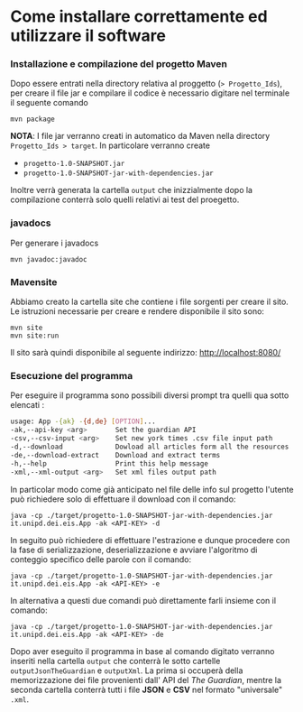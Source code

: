 # Come installare correttamente ed utilizzare il software

### Installazione e compilazione del progetto Maven
Dopo essere entrati nella directory relativa al proggetto (`> Progetto_Ids`), per creare il file jar e compilare il codice è necessario digitare nel terminale il seguente comando
```terminal
mvn package
```
__NOTA__: I file jar verranno creati in automatico da Maven nella directory `Progetto_Ids > target`.
In particolare verranno create 
- `progetto-1.0-SNAPSHOT.jar`
- `progetto-1.0-SNAPSHOT-jar-with-dependencies.jar`

Inoltre verrà generata la cartella `output` che inizzialmente dopo la compilazione conterrà solo quelli relativi ai test del proegetto.
### javadocs
Per generare i javadocs

    mvn javadoc:javadoc
### Mavensite
Abbiamo creato la cartella site che contiene i file sorgenti per creare il sito.
Le istruzioni necessarie per creare e rendere disponibile il sito sono:

    mvn site
    mvn site:run

Il sito sarà quindi disponibile al seguente indirizzo: [http://localhost:8080/](http://localhost:8080/)
### Esecuzione del programma 
Per eseguire il programma sono possibili diversi prompt tra quelli qua sotto elencati :
```bash
usage: App -{ak} -{d,de} [OPTION]...
-ak,--api-key <arg>       Set the guardian API
-csv,--csv-input <arg>    Set new york times .csv file input path
-d,--download             Dowload all articles form all the resources
-de,--download-extract    Download and extract terms
-h,--help                 Print this help message
-xml,--xml-output <arg>   Set xml files output path
```
In particolar modo come già anticipato nel file delle info sul progetto l'utente può richiedere solo di effettuare il download con il comando:
```terminal
java -cp ./target/progetto-1.0-SNAPSHOT-jar-with-dependencies.jar it.unipd.dei.eis.App -ak <API-KEY> -d
```
In seguito può richiedere di effettuare l'estrazione e dunque procedere con la fase di serializzazione, deserializzazione e avviare l'algoritmo di conteggio specifico delle parole con il comando:
```terminal
java -cp ./target/progetto-1.0-SNAPSHOT-jar-with-dependencies.jar it.unipd.dei.eis.App -ak <API-KEY> -e
```
In alternativa a questi due comandi può direttamente farli insieme con il comando:
```terminal
java -cp ./target/progetto-1.0-SNAPSHOT-jar-with-dependencies.jar it.unipd.dei.eis.App -ak <API-KEY> -de
```
Dopo aver eseguito il programma in base al comando digitato verranno inseriti nella cartella `output` che conterrà le sotto cartelle
`outputJsonTheGuardian` e `outputXml`. La prima si occuperà della memorizzazione dei file provenienti dall' API del _The Guardian_, mentre la seconda cartella conterrà tutti i file __JSON__ e __CSV__ nel formato "universale" `.xml`.

